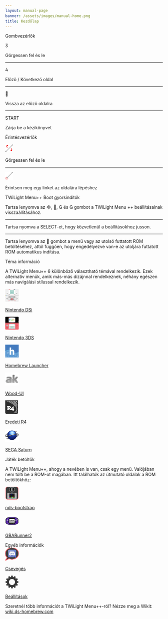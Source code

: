 ```yaml
---
layout: manual-page
banner: /assets/images/manual-home.png
title: Kezdőlap
---
```


<div class="section-title">Gombvezérlők</div>
<div class="section-body">
    <div class="button-action-group">
        <p class="button-action button">&#xE07D;</p>
        <p class="button-action-text">Görgessen fel és le</p>
    </div>
    <hr>
    <div class="button-action-group">
        <p class="button-action button">&#xE07E;</p>
        <p class="button-action-text">Előző / Következő oldal</p>
    </div>
    <hr>
    <div class="button-action-group">
        <p class="button-action button">&#xE001;</p>
        <p class="button-action-text">Vissza az előző oldalra</p>
    </div>
    <hr>
    <div class="button-action-group">
        <p class="button-action">START</p>
        <p class="button-action-text">Zárja be a kézikönyvet</p>
    </div>
</div>

<div class="section-title">Érintésvezérlők</div>
<div class="section-body">
    <div class="button-action-group">
        <p class="button-action"><img src="/assets/images/up-down.png" alt="Görgessen fel / le az érintőképernyőn"></p>
        <p class="button-action-text">Görgessen fel és le</p>
    </div>
    <hr>
    <div class="button-action-group">
        <p class="button-action"><img src="/assets/images/tap.png" alt="Koppintson az érintőképernyőre"></p>
        <p class="button-action-text">Érintsen meg egy linket az oldalára lépéshez</p>
    </div>
</div>

<div class="section-title">TWiLight Menu++ Boot gyorsindítók</div>
<div class="section-body">
    <p>
        Tartsa lenyomva az &#xE000;, &#xE001;, &#xE002; és &#xE003; gombot a TWiLight Menu ++ beállításainak visszaállításához.
    </p>
    <hr>
    <p>
        Tartsa nyomva a SELECT-et, hogy közvetlenül a beállításokhoz jusson.
    </p>
    <hr>
    <p>
        Tartsa lenyomva az &#xE001; gombot a menü vagy az utolsó futtatott ROM betöltéséhez, attól függően, hogy engedélyezve van-e az utoljára futtatott ROM automatikus indítása.
    </p>
</div>

<div class="section-title">Téma információ</div>
<div class="section-body">
    <p class="mb-2">A TWiLight Menu++ 6 különböző választható témával rendelkezik. Ezek alternatív menük, amik más-más dizájnnal rendelkeznek, néhány egészen más navigálási stílussal rendelkezik.</p>
    <div class="grid-container-3">
        <div class="grid-item">
            <img src="/assets/images/dsicon.png">
            <p>
                <a href="theme1-dsi">Nintendo DSi</a>
            </p>
        </div>
        <div class="grid-item">
            <img src="/assets/images/3dsicon.png">
            <p>
                <a href="theme2-3ds">Nintendo 3DS</a>
            </p>
        </div>
        <div class="grid-item">
            <img src="/assets/images/hblicon.png">
            <p>
                <a href="theme6-hbl">Homebrew Launcher</a>
            </p>
        </div>
        <div class="grid-item">
            <img src="/assets/images/akicon.png">
            <p>
                <a href="theme4-acekard">Wood-UI</a>
            </p>
        </div>
        <div class="grid-item">
            <img src="/assets/images/r4icon.png">
            <p>
                <a href="theme3-r4">Eredeti R4</a>
            </p>
        </div>
        <div class="grid-item">
            <img src="/assets/images/saturn-logo.png">
            <p>
                <a href="theme5-saturn">SEGA Saturn</a>
            </p>
        </div>
    </div>
</div>

<div class="section-title">Játék betöltők</div>
<div class="section-body">
    <p class="mb-2">A TWiLight Menu++, ahogy a nevében is van, csak egy menü. Valójában nem tölti be a ROM-ot magában. Itt találhatók az útmutató oldalak a ROM betöltőkhöz:</p>
    <div class="grid-container-2">
        <div class="grid-item">
            <img src="/assets/images/ndsbicon.png">
            <p>
                <a href="nds-bootstrap">nds-bootstrap</a>
            </p>
        </div>
        <div class="grid-item">
            <img src="/assets/images/gbaicon.png">
            <p>
                <a href="gbarunner2">GBARunner2</a>
            </p>
        </div>
    </div>
</div>

<div class="section-title">Egyéb információk</div>
<div class="section-body">
    <div class="grid-container-2 mb-2">
        <div class="grid-item">
            <img src="/assets/images/chaticon.png">
            <p>
                <a href="chat">Csevegés</a>
            </p>
        </div>
        <div class="grid-item">
            <img src="/assets/images/settingsicon.png">
            <p>
                <a href="settings">Beállítások</a>
            </p>
        </div>
    </div>
    <p>
        Szeretnél több információt a TWiLight Menu++-ról? Nézze meg a Wikit:<br><a href="https://wiki.ds-homebrew.com">wiki.ds-homebrew.com</a>
    </p>
</div>
